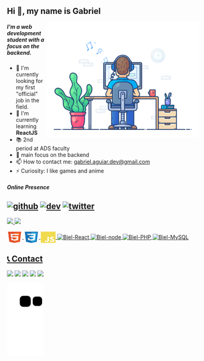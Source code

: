 ## Hi 👋, my name is Gabriel

  <img align="right" src="https://github.com/GabrielAguiarDev/GabrielAguiarDev/blob/main/developer.gif" alt="Hola Coders" width="400" height="300"/> 

##### I'm a web development student with a focus on the backend.

- 🔭 I'm currently looking for my first "official" job in the field.
- 🌱 I'm currently learning **ReactJS**
- 📚 2nd period at ADS faculty
- 🎯 main focus on the backend
- 📫 How to contact me: gabriel.aguiar.dev@gmail.com
- ⚡ Curiosity: I like games and anime
##### Online Presence
[<img src='https://cdn.jsdelivr.net/npm/simple-icons@3.0.1/icons/github.svg' alt='github' height='40'>](https://github.com/GabrielAguiarDev)  [<img src='https://cdn.jsdelivr.net/npm/simple-icons@3.0.1/icons/instagram.svg' alt='dev' height='40'>](https://www.instagram.com/devgabrielaguiar/)  [<img src='https://cdn.jsdelivr.net/npm/simple-icons@3.0.1/icons/twitter.svg' alt='twitter' height='40'>](https://twitter.com/Gabriel_Dev19)
---
<div>
  <a href="https://github.com/GabrielAguiarDev">
  <img height="200em" src="https://github-readme-stats.vercel.app/api?username=gabrielaguiardev&show_icons=true&theme=dracula"/>
  <img height="200em" src="https://github-readme-stats.vercel.app/api/top-langs/?username=gabrielaguiardev&theme=dracula"/>
</div>
  
 <div style="display: inline_block"><br>
  <img align="center" alt="Biel-HTML" height="30" width="40" src="https://raw.githubusercontent.com/devicons/devicon/master/icons/html5/html5-original.svg">
  <img align="center" alt="Biel-CSS" height="30" width="40" src="https://raw.githubusercontent.com/devicons/devicon/master/icons/css3/css3-original.svg">
  <img align="center" alt="Biel-Js" height="30" width="40" src="https://raw.githubusercontent.com/devicons/devicon/master/icons/javascript/javascript-plain.svg">
  <img align="center" alt="Biel-React" height="40" width="50" src="https://cdn.jsdelivr.net/gh/devicons/devicon/icons/react/react-original.svg">
  <img align="center" alt="Biel-node" height="40" width="50" src="https://cdn.jsdelivr.net/gh/devicons/devicon/icons/nodejs/nodejs-original.svg">
  <img align="center" alt="Biel-PHP" height="47" width="57" src="https://cdn.jsdelivr.net/gh/devicons/devicon/icons/mongodb/mongodb-original-wordmark.svg">
  <img align="center" alt="Biel-MySQL" height="55" width="65" src="https://cdn.jsdelivr.net/gh/devicons/devicon/icons/mysql/mysql-original-wordmark.svg">
</div>
 
<h2>📞 Contact</h2>
<div>
  <a href="https://t.me/Souobiel" target="_blank"><img src="https://img.shields.io/badge/Telegram-2CA5E0?style=for-the-badge&logo=telegram&logoColor=white" target="_blank"></a>
  <a href="https://www.instagram.com/gabriel_aguiar_dev/" target="_blank"><img src="https://img.shields.io/badge/-Instagram-%23E4405F?style=for-the-badge&logo=instagram&logoColor=white" target="_blank"></a>
 <a href="https://twitter.com/Gabriel_Dev19" target="_blank"><img src="https://img.shields.io/badge/Twitter-1DA1F2?style=for-the-badge&logo=twitter&logoColor=white" target="_blank"></a> 
  <a href = "mailto:gabriel.aguiar.dev@gmail.com"><img src="https://img.shields.io/badge/-Gmail-%23333?style=for-the-badge&logo=gmail&logoColor=white" target="_blank"></a>
  <a href="https://www.linkedin.com/in/gabriel-aguiar-dev" target="_blank"><img src="https://img.shields.io/badge/-LinkedIn-%230077B5?style=for-the-badge&logo=linkedin&logoColor=white" target="_blank"></a> 
</div>
  
   ![Snake animation](https://github.com/gabrielaguiardev/gabrielaguiardev/blob/output/github-contribution-grid-snake.svg)
